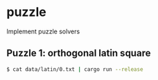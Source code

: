 # puzzle
Implement puzzle solvers

## Puzzle 1: orthogonal latin square

```sh
$ cat data/latin/0.txt | cargo run --release
```